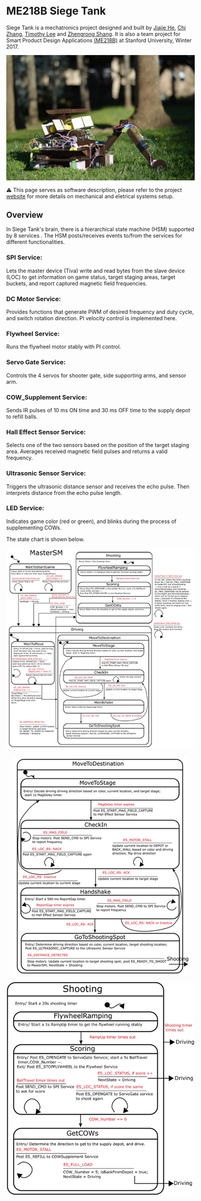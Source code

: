 # ME218B Siege Tank
Siege Tank is a mechatronics project designed and built by [Jiajie He](https://www.linkedin.com/in/jiajie-he/), [Chi Zhang](https://www.linkedin.com/in/zhang-chi/), [Timothy Lee](https://www.linkedin.com/in/tlee732/) and [Zhengrong Shang](https://www.linkedin.com/in/zhengrongshang/). It is also a team project for Smart Product Design Applications [(ME218B)](http://explorecourses.stanford.edu/search?view=catalog&filter-coursestatus-Active=on&page=0&catalog=&academicYear=&q=ME218&collapse=) at Stanford University, Winter 2017.

<p align="center">
<img src="./pic/robot.JPG"  />
</p>

:warning: This page serves as software description, please refer to the project [website](https://me218siegetank.weebly.com/) for more details on mechanical and eletrical systems setup.

## Overview

In Siege Tank's brain, there is a hierarchical state machine (HSM) supported by 8 services . The HSM posts/receives events to/from the services for different functionalities.

### SPI  Service:
Lets the master device (Tiva) write and read bytes from the slave device (LOC) to get information on game status, target staging areas, target buckets, and report captured magnetic field frequencies.
### DC Motor  Service:  
Provides functions that generate PWM of desired frequency and duty cycle, and switch rotation direction. PI velocity control is implemented here.
### Flywheel  Service:   
Runs the flywheel  motor stably with PI control.
### Servo Gate  Service:   
Controls the 4 servos for shooter gate, side supporting arms, and sensor arm.
### COW_Supplement Service:  
Sends IR pulses of 10 ms ON time and 30 ms OFF time to the supply depot to refill balls.
### Hall Effect Sensor  Service:   
Selects one of the two sensors based on the position of the target staging area. Averages received magnetic field pulses and returns a valid frequency.
### Ultrasonic Sensor Service: 
Triggers the ultrasonic distance sensor and receives the echo pulse. Then interprets distance from the echo pulse length.
### LED Service:  
Indicates  game color (red or green), and blinks during the process of supplementing COWs.

The state chart is shown below.

<p align="center">
<img src="./pic/mastersm-state-chart_5_orig.png" />
</p>
<p align="center">
<img src="./pic/movetodestination-state-chart.png" />
</p>
<p align="center">
<img src="./pic/shooting-state-chart_2_orig.png" width = 500/>
</p>
